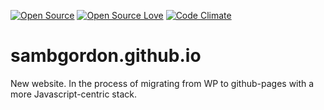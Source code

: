 [![Open Source](https://cdn.jsdelivr.net/npm/docspen@18.0.2/imgs/open-source.svg)](https://github.com/DocsPen/Platform)
[![Open Source Love](https://badges.frapsoft.com/os/mit/mit.svg?v=102)](https://github.com/ellerbrock/open-source-badge/)
[![Code Climate](https://codeclimate.com/github/boennemann/badges.svg)](https://codeclimate.com/github/boennemann/badges)

# sambgordon.github.io
New website. In the process of migrating from WP to github-pages with a more Javascript-centric stack.
